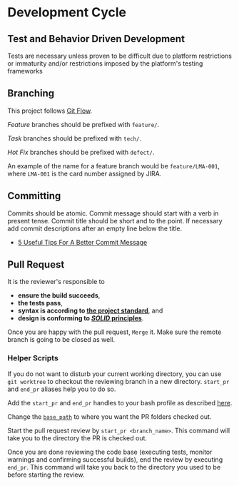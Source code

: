 # Development Cycle

## Test and Behavior Driven Development

Tests are necessary unless proven to be difficult due to platform restrictions or immaturity and/or restrictions imposed by the platform's testing frameworks

## Branching

This project follows [Git Flow](http://nvie.com/posts/a-successful-git-branching-model/).

_Feature_ branches should be prefixed with `feature/`.

_Task_ branches should be prefixed with `tech/`.

_Hot Fix_ branches should be prefixed with `defect/`.

An example of the name for a feature branch would be `feature/LMA-001`, where `LMA-001` is the card number assigned by JIRA.

## Committing

Commits should be atomic. Commit message should start with a verb in present tense. Commit title should be short and to the point. If necessary add commit descriptions after an empty line below the title.

- [5 Useful Tips For A Better Commit Message]( https://robots.thoughtbot.com/5-useful-tips-for-a-better-commit-message)

## Pull Request

It is the reviewer's responsible to 
- __ensure the build succeeds__,
- __the tests pass__, 
- __syntax is according to [the project standard](CodingStyleGuide.md)__, and 
- __design is conforming to [*SOLID* principles](https://en.wikipedia.org/wiki/SOLID)__.

Once you are happy with the pull request, `Merge` it. Make sure the remote branch is going to be closed as well.

### Helper Scripts

If you do not want to disturb your current working directory, you can use `git worktree` to checkout the reviewing branch in a new directory. `start_pr` and `end_pr` aliases help you to do so.

Add the `start_pr` and `end_pr` handles to your bash profile as described [here](https://github.com/hadibadjian/dotfiles/blob/master/.aliases#L148).

Change the [`base_path`](https://github.com/hadibadjian/dotfiles/blob/master/.aliases#L149) to where you want the PR folders checked out.

Start the pull request review by `start_pr <branch_name>`. This command will take you to the directory the PR is checked out.

Once you are done reviewing the code base (executing tests, monitor warnings and confirming successful builds), end the review by executing `end_pr`. This command will take you back to the directory you used to be before starting the review.
